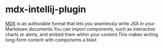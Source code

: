 # mdx-intellij-plugin

[MDX](https://mdxjs.com/) is an authorable format that lets you seamlessly write JSX in your Markdown documents.You can import components, such as interactive charts or alerts, and embed them within your content.This makes writing long-form content with components a blast